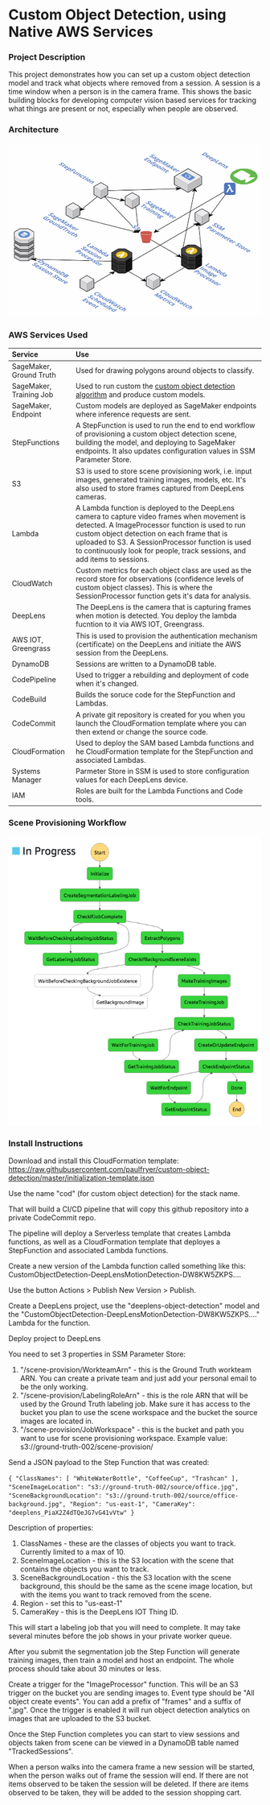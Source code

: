 # Custom Object Detection, using Native AWS Services

### Project Description

This project demonstrates how you can set up a custom object detection model and track what objects where removed from a session. A session is a time window when a person is in the camera frame. This shows the basic building blocks for developing computer vision based services for tracking what things are present or not, especially when people are observed.

### Architecture
![Architecture](./documentation/CustomObjectDetectionArchitecture.png)

### AWS Services Used

| Service        | Use           |
|:-------------|:-------------|
| SageMaker, Ground Truth      | Used for drawing polygons around objects to classify. |
| SageMaker, Training Job      | Used to run custom the [custom object detection algorithm](https://docs.aws.amazon.com/sagemaker/latest/dg/object-detection.html) and produce custom models.      | 
| SageMaker, Endpoint | Custom models are deployed as SageMaker endpoints where inference requests are sent.  | 
| StepFunctions | A StepFunction is used to run the end to end workflow of provisioning a custom object detection scene, building the model, and deploying to SageMaker endpoints. It also updates configuration values in SSM Parameter Store. |
| S3 | S3 is used to store scene provisioning work, i.e. input images, generated training images, models, etc. It's also used to store frames captured from DeepLens cameras. |
| Lambda | A Lambda function is deployed to the DeepLens camera to capture video frames when movement is detected. A ImageProcessor function is used to run custom object detection on each frame that is uploaded to S3. A SessionProcessor function is used to continuously look for people, track sessions, and add items to sessions.  |
| CloudWatch | Custom metrics for each object class are used as the record store for observations (confidence levels of custom object classes). This is where the SessionProcessor function gets it's data for analysis. |
| DeepLens | The DeepLens is the camera that is capturing frames when motion is detected. You deploy the lambda fucntion to it via AWS IOT, Greengrass. |
| AWS IOT, Greengrass | This is used to provision the authentication mechanism (certificate) on the DeepLens and initiate the AWS session from the DeepLens. |
| DynamoDB | Sessions are written to a DynamoDB table. |
| CodePipeline | Used to trigger a rebuilding and deployment of code when it's changed. |
| CodeBuild | Builds the soruce code for the StepFunction and Lambdas. |
| CodeCommit | A private git repository is created for you when you launch the CloudFormation template where you can then extend or change the source code. | 
| CloudFormation | Used to deploy the SAM based Lambda functions and he CloudFormation template for the StepFunction and associated Lambdas. |
| Systems Manager | Parmeter Store in SSM is used to store configuration values for each DeepLens device.  |
| IAM | Roles are built for the Lambda Functions and Code tools. |

### Scene Provisioning Workflow
![BuildModel Step Function](./documentation/BuildModelStepFunction.png)

### Install Instructions

Download and install this CloudFormation template: https://raw.githubusercontent.com/paulfryer/custom-object-detection/master/initialization-template.json

Use the name "cod" (for custom object detection) for the stack name.

That will build a CI/CD pipeline that will copy this github repository into a private CodeCommit repo. 

The pipeline will deploy a Serverless template that creates Lambda functions, as well as a CloudFormation template that deployes a StepFunction and associated Lambda functions.

Create a new version of the Lambda function called something like this:
CustomObjectDetection-DeepLensMotionDetection-DW8KW5ZKPS....

Use the button Actions > Publish New Version > Publish.

Create a DeepLens project, use the "deeplens-object-detection" model and the "CustomObjectDetection-DeepLensMotionDetection-DW8KW5ZKPS...." Lambda for the function.

Deploy project to DeepLens

You need to set 3 properties in SSM Parameter Store:
1. "/scene-provision/WorkteamArn" - this is the Ground Truth workteam ARN. You can create a private team and just add your personal email to be the only working.
2. "/scene-provision/LabelingRoleArn" - this is the role ARN that will be used by the Ground Truth labeling job. Make sure it has access to the bucket you plan to use the scene workspace and the bucket the source images are located in.
3. "/scene-provision/JobWorkspace" - this is the bucket and path you want to use for scene provisioning workspace. Example value: s3://ground-truth-002/scene-provision/

Send a JSON payload to the Step Function that was created:

`
{
  "ClassNames": [ "WhiteWaterBottle", "CoffeeCup", "Trashcan" ],
  "SceneImageLocation": "s3://ground-truth-002/source/office.jpg",
  "SceneBackgroundLocation": "s3://ground-truth-002/source/office-background.jpg",
  "Region": "us-east-1",
  "CameraKey": "deeplens_PiaX2Z4dTQeJG7vG41vVtw"
}
`

Description of properties:
1. ClassNames - these are the classes of objects you want to track. Currently limited to a max of 10.
2. SceneImageLocation - this is the S3 location with the scene that contains the objects you want to track.
3. SceneBackgroundLocation - this the S3 location with the scene background, this should be the same as the scene image location, but with the items you want to track removed from the scene.
4. Region - set this to "us-east-1"
5. CameraKey - this is the DeepLens IOT Thing ID.

This will start a labeling job that you will need to complete. It may take several minutes before the job shows in your private worker queue.

After you submit the segmentation job the Step Function will generate training images, then train a model and host an endpoint. The whole process should take about 30 minutes or less.

Create a trigger for the "ImageProcessor" function. This will be an S3 trigger on the bucket you are sending images to. Event type should be "All object create events". You can add a prefix of "frames" and a suffix of ".jpg". Once the trigger is enabled it will run object detection analytics on images that are uploaded to the S3 bucket.

Once the Step Function completes you can start to view sessions and objects taken from scene can be viewed in a DynamoDB table named "TrackedSessions".

When a person walks into the camera frame a new session will be started, when the person walks out of frame the session will end. If there are not items observed to be taken the session will be deleted. If there are items observed to be taken, they will be added to the session shopping cart.
